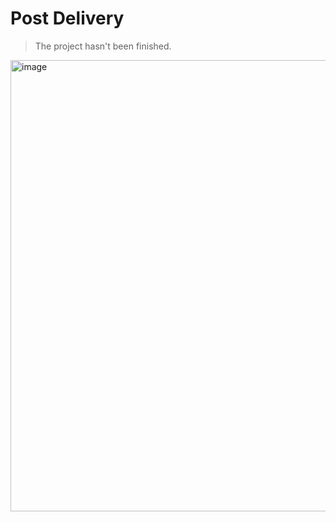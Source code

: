 # Post Delivery
> The project hasn't been finished.

<img width="1042" height="722" alt="image" src="https://github.com/user-attachments/assets/58bcaaf8-d72a-42b7-96cf-cdeb4e239c43" />
